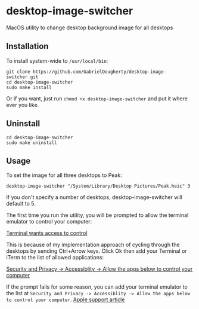 # desktop-image-switcher

MacOS utility to change desktop background image for all desktops

## Installation

To install system-wide to `/usr/local/bin`:

```
git clone https://github.com/GabrielDougherty/desktop-image-switcher.git
cd desktop-image-switcher
sudo make install
```

Or if you want, just run `chmod +x desktop-image-switcher` and put it where ever you like.

## Uninstall

```
cd desktop-image-switcher
sudo make uninstall
```

## Usage

To set the image for all three desktops to Peak:

```
desktop-image-switcher "/System/Library/Desktop Pictures/Peak.heic" 3
```

If you don't specify a number of desktops, desktop-image-switcher will default to 5.

The first time you run the utility, you will be prompted to allow the terminal emulator to control your computer:

[Terminal wants access to control](screenshots/allow-control-1.png)

This is because of my implementation approach of cycling through the desktops by sending Ctrl+Arrow keys. Click Ok then add your Terminal or iTerm to the list of allowed applications:

[Security and Privacy -> Accessiblity -> Allow the apps below to control your computer](screenshots/allow-control-2.png)

If the prompt fails for some reason, you can add your terminal emulator to the list at `Security and Privacy -> Accessiblity -> Allow the apps below to control your computer`. [Apple support article](https://support.apple.com/guide/mac-help/allow-accessibility-apps-to-access-your-mac-mh43185/mac)
